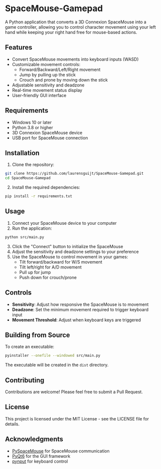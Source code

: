 # SpaceMouse-Gamepad

A Python application that converts a 3D Connexion SpaceMouse into a game controller, allowing you to control character movement using your left hand while keeping your right hand free for mouse-based actions.

## Features

- Convert SpaceMouse movements into keyboard inputs (WASD)
- Customizable movement controls:
  * Forward/Backward/Left/Right movement
  * Jump by pulling up the stick
  * Crouch and prone by moving down the stick
- Adjustable sensitivity and deadzone
- Real-time movement status display
- User-friendly GUI interface

## Requirements

- Windows 10 or later
- Python 3.8 or higher
- 3D Connexion SpaceMouse device
- USB port for SpaceMouse connection

## Installation

1. Clone the repository:
```bash
git clone https://github.com/laurensguijt/SpaceMouse-Gamepad.git
cd SpaceMouse-Gamepad
```

2. Install the required dependencies:
```bash
pip install -r requirements.txt
```

## Usage

1. Connect your SpaceMouse device to your computer
2. Run the application:
```bash
python src/main.py
```

3. Click the "Connect" button to initialize the SpaceMouse
4. Adjust the sensitivity and deadzone settings to your preference
5. Use the SpaceMouse to control movement in your games:
   - Tilt forward/backward for W/S movement
   - Tilt left/right for A/D movement
   - Pull up for jump
   - Push down for crouch/prone

## Controls

- **Sensitivity**: Adjust how responsive the SpaceMouse is to movement
- **Deadzone**: Set the minimum movement required to trigger keyboard input
- **Movement Threshold**: Adjust when keyboard keys are triggered

## Building from Source

To create an executable:

```bash
pyinstaller --onefile --windowed src/main.py
```

The executable will be created in the `dist` directory.

## Contributing

Contributions are welcome! Please feel free to submit a Pull Request.

## License

This project is licensed under the MIT License - see the LICENSE file for details.

## Acknowledgments

- [PySpaceMouse](https://github.com/JakubAndrysek/pyspacemouse) for SpaceMouse communication
- [PyQt6](https://www.riverbankcomputing.com/software/pyqt/) for the GUI framework
- [pynput](https://github.com/moses-palmer/pynput) for keyboard control 
